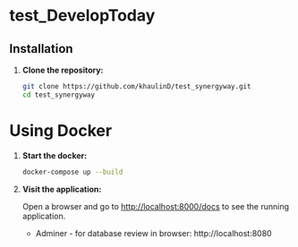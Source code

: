 # test_DevelopToday

## Installation

1. **Clone the repository:**

    ```bash
    git clone https://github.com/khaulinD/test_synergyway.git
    cd test_synergyway
    ```

# Using Docker
1. **Start the docker:**

    ```bash
    docker-compose up --build
    ``` 
2. **Visit the application:**

    Open a browser and go to [http://localhost:8000/docs](http://localhost:8000/docs) to see the running application.

   - Adminer - for database review in browser: http://localhost:8080
